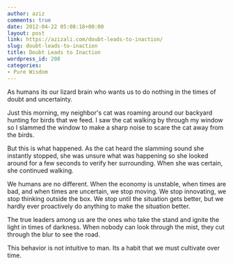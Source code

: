 ```yaml
---
author: aziz
comments: true
date: 2012-04-22 05:08:18+00:00
layout: post
link: https://azizali.com/doubt-leads-to-inaction/
slug: doubt-leads-to-inaction
title: Doubt Leads to Inaction
wordpress_id: 208
categories:
- Pure Wisdom
---
```


As humans its our lizard brain who wants us to do nothing in the times of doubt and uncertainty.

Just this morning, my neighbor's cat was roaming around our backyard hunting for birds that we feed. I saw the cat walking by through my window so I slammed the window to make a sharp noise to scare the cat away from the birds.

But this is what happened. As the cat heard the slamming sound she instantly stopped, she was unsure what was happening so she looked around for a few seconds to verify her surrounding. When she was certain, she continued walking.

We humans are no different. When the economy is unstable, when times are bad, and when times are uncertain, we stop moving. We stop innovating, we stop thinking outside the box. We stop until the situation gets better, but we hardly ever proactively do anything to make the situation better.

The true leaders among us are the ones who take the stand and ignite the light in times of darkness. When nobody can look through the mist, they cut through the blur to see the road.

This behavior is not intuitive to man. Its a habit that we must cultivate over time.
